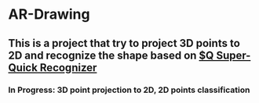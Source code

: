 # AR-Drawing
## This is a project that try to project 3D points to 2D and recognize the shape based on [$Q Super-Quick Recognizer](http://depts.washington.edu/madlab/proj/dollar/qdollar.html)
### In Progress: 3D point projection to 2D, 2D points classification
